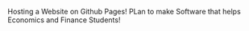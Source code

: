 Hosting a Website on Github Pages!
PLan to make Software that helps Economics and Finance Students!
